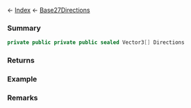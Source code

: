 ← [Index](Api-Index) ← [Base27Directions](VRageMath.Base27Directions)

### Summary

```csharp
private public private public sealed Vector3[] Directions
```

### Returns

### Example

### Remarks

